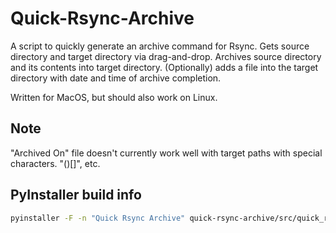 # Quick-Rsync-Archive
A script to quickly generate an archive command for Rsync.
Gets source directory and target directory via drag-and-drop.
Archives source directory and its contents into target directory.
(Optionally) adds a file into the target directory with date and time 
of archive completion.

Written for MacOS, but should also work on Linux.

## Note 

"Archived On" file doesn't currently work well with target paths with special characters. "()[]", etc.

## PyInstaller build info

```bash
pyinstaller -F -n "Quick Rsync Archive" quick-rsync-archive/src/quick_rsync_archive.py
```
